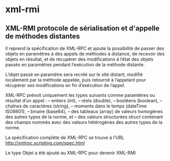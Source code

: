 xml-rmi
=======

XML-RMI protocole de sérialisation et d'appelle de méthodes distantes
---------------------------------------------------------------------


Il reprend la spécification de XML-RPC et ajoute la possibilité de passer des objets en
paramètres à des appels de méthodes à distance, de recevoir des objets en résultat, et de récupérer
des modifications à l’état des objets passés en paramètres pendant l’exécution de la méthode
distante.

L’objet passé en paramètre sera recréé sur le site distant, modifié localement par la méthode
appelée, puis retourné à l’appelant pour récupérer ses modifications en fin d’exécution de l’appel.

XML-RPC prévoit uniquement les types suivants comme paramètres ou résultat d’un appel :
    – entiers (int),
    – réels (double),
    – booléens (boolean),
    – chaînes de caractères (string),
    – moments dans le temps (dateTime ISO8601),
    – binaire (base64),
    – des tableaux (array) de valeurs homogènes des autres types de la norme, et
    – des valeurs structurées struct contenant des champs nommés avec des valeurs hétérogènes des autres types de la norme.

La spécification complète de XML-RPC se trouve à l’URL http://xmlrpc.scripting.com/spec.html

Le type Objet a été ajouté au XML-RPC pour devenir XML-RMI




